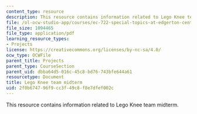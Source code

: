 ```yaml
---
content_type: resource
description: This resource contains information related to Lego Knee team midterm.
file: /ol-ocw-studio-app/courses/ec-722-special-topics-at-edgerton-center-developing-world-prosthetics-spring-2010/2f0b674796f9cc3f49c8f8e7dfef002c_MITEC_722S10_lgoknee_mdtm.pdf
file_size: 1094465
file_type: application/pdf
learning_resource_types:
- Projects
license: https://creativecommons.org/licenses/by-nc-sa/4.0/
ocw_type: OCWFile
parent_title: Projects
parent_type: CourseSection
parent_uid: dbba64d5-016c-45c8-bd76-743bfe644a61
resourcetype: Document
title: Lego Knee team midterm
uid: 2f0b6747-96f9-cc3f-49c8-f8e7dfef002c
---
```

This resource contains information related to Lego Knee team midterm.